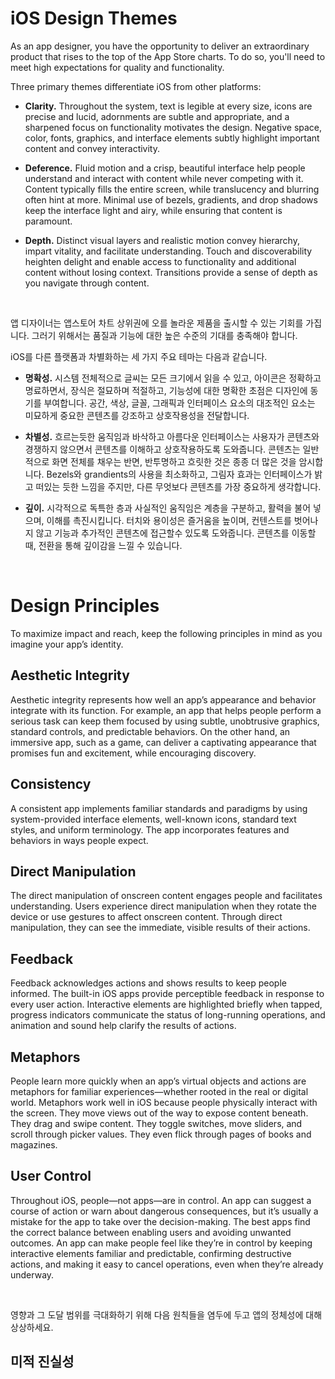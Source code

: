 # iOS Design Themes

As an app designer, you have the opportunity to deliver an extraordinary product that rises to the top of the App Store charts. To do so, you'll need to meet high expectations for quality and functionality.

Three primary themes differentiate iOS from other platforms:

* **Clarity.** Throughout the system, text is legible at every size, icons are precise and lucid, adornments are subtle and appropriate, and a sharpened focus on functionality motivates the design. Negative space, color, fonts, graphics, and interface elements subtly highlight important content and convey interactivity.

* **Deference.** Fluid motion and a crisp, beautiful interface help people understand and interact with content while never competing with it. Content typically fills the entire screen, while translucency and blurring often hint at more. Minimal use of bezels, gradients, and drop shadows keep the interface light and airy, while ensuring that content is paramount.

* **Depth.** Distinct visual layers and realistic motion convey hierarchy, impart vitality, and facilitate understanding. Touch and discoverability heighten delight and enable access to functionality and additional content without losing context. Transitions provide a sense of depth as you navigate through content.

<br>

앱 디자이너는 앱스토어 차트 상위권에 오를 놀라운 제품을 출시할 수 있는 기회를 가집니다. 그러기 위해서는 품질과 기능에 대한 높은 수준의 기대를 충족해야 합니다. 

iOS를 다른 플랫폼과 차별화하는 세 가지 주요 테마는 다음과 같습니다.

* **명확성.** 시스템 전체적으로 글씨는 모든 크기에서 읽을 수 있고, 아이콘은 정확하고 명료하면서, 장식은 절묘하며 적절하고, 기능성에 대한 명확한 초점은 디자인에 동기를 부여합니다. 공간, 색상, 글꼴, 그래픽과 인터페이스 요소의 대조적인 요소는 미묘하게 중요한 콘텐츠를 강조하고 상호작용성을 전달합니다.

* **차별성.** 흐르는듯한 움직임과 바삭하고 아름다운 인터페이스는 사용자가 콘텐츠와 경쟁하지 않으면서 콘텐츠를 이해하고 상호작용하도록 도와줍니다. 콘텐츠는 일반적으로 화면 전체를 채우는 반면, 반투명하고 흐릿한 것은 종종 더 많은 것을 암시합니다. Bezels와 grandients의 사용을 최소화하고, 그림자 효과는 인터페이스가 밝고 떠있는 듯한 느낌을 주지만, 다른 무엇보다 콘텐츠를 가장 중요하게 생각합니다.

* **깊이.** 시각적으로 독특한 층과 사실적인 움직임은 계층을 구분하고, 활력을 불어 넣으며, 이해를 촉진시킵니다. 터치와 용이성은 즐거움을 높이며, 컨텐스트를 벗어나지 않고 기능과 추가적인 콘텐츠에 접근할수 있도록 도와줍니다. 콘텐츠를 이동할 때, 전환을 통해 깊이감을 느낄 수 있습니다.

<br>

# Design Principles

To maximize impact and reach, keep the following principles in mind as you imagine your app’s identity.

## Aesthetic Integrity
Aesthetic integrity represents how well an app’s appearance and behavior integrate with its function. For example, an app that helps people perform a serious task can keep them focused by using subtle, unobtrusive graphics, standard controls, and predictable behaviors. On the other hand, an immersive app, such as a game, can deliver a captivating appearance that promises fun and excitement, while encouraging discovery.

## Consistency
A consistent app implements familiar standards and paradigms by using system-provided interface elements, well-known icons, standard text styles, and uniform terminology. The app incorporates features and behaviors in ways people expect.

## Direct Manipulation
The direct manipulation of onscreen content engages people and facilitates understanding. Users experience direct manipulation when they rotate the device or use gestures to affect onscreen content. Through direct manipulation, they can see the immediate, visible results of their actions.

## Feedback
Feedback acknowledges actions and shows results to keep people informed. The built-in iOS apps provide perceptible feedback in response to every user action. Interactive elements are highlighted briefly when tapped, progress indicators communicate the status of long-running operations, and animation and sound help clarify the results of actions.

## Metaphors
People learn more quickly when an app’s virtual objects and actions are metaphors for familiar experiences—whether rooted in the real or digital world. Metaphors work well in iOS because people physically interact with the screen. They move views out of the way to expose content beneath. They drag and swipe content. They toggle switches, move sliders, and scroll through picker values. They even flick through pages of books and magazines.

## User Control
Throughout iOS, people—not apps—are in control. An app can suggest a course of action or warn about dangerous consequences, but it’s usually a mistake for the app to take over the decision-making. The best apps find the correct balance between enabling users and avoiding unwanted outcomes. An app can make people feel like they’re in control by keeping interactive elements familiar and predictable, confirming destructive actions, and making it easy to cancel operations, even when they’re already underway.

<br>

영향과 그 도달 범위를 극대화하기 위해 다음 원칙들을 염두에 두고 앱의 정체성에 대해 상상하세요.

## 미적 진실성
